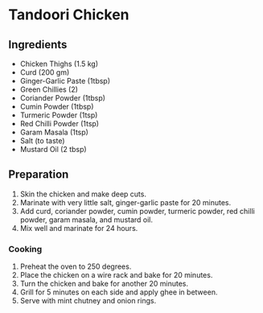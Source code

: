 # Tandoori Chicken

## Ingredients

- Chicken Thighs (1.5 kg)
- Curd (200 gm)
- Ginger-Garlic Paste (1tbsp)
- Green Chillies (2)
- Coriander Powder (1tbsp)
- Cumin Powder (1tbsp)
- Turmeric Powder (1tsp)
- Red Chilli Powder (1tsp)
- Garam Masala (1tsp)
- Salt (to taste)
- Mustard Oil (2 tbsp)


## Preparation

1. Skin the chicken and make deep cuts.
2. Marinate with very little salt, ginger-garlic paste for 20 minutes.
3. Add curd, coriander powder, cumin powder, turmeric powder, red chilli powder, garam masala, and mustard oil.
4. Mix well and marinate for 24 hours.

### Cooking

1. Preheat the oven to 250 degrees.
2. Place the chicken on a wire rack and bake for 20 minutes.
3. Turn the chicken and bake for another 20 minutes.
4. Grill for 5 minutes on each side and apply ghee in between.
5. Serve with mint chutney and onion rings.



